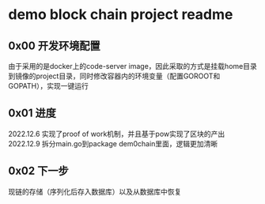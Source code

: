 # demo block chain project readme
## 0x00 开发环境配置
由于采用的是docker上的code-server image，因此采取的方式是挂载home目录到镜像的project目录，同时修改容器内的环境变量（配置GOROOT和GOPATH），实现一键运行
## 0x01 进度
2022.12.6 实现了proof of work机制，并且基于pow实现了区块的产出
2022.12.9 拆分main.go到package dem0chain里面，逻辑更加清晰

## 0x02 下一步
现链的存储（序列化后存入数据库）以及从数据库中恢复
